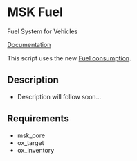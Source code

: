 # MSK Fuel
Fuel System for Vehicles

[Documentation](https://docu.msk-scripts.de/fuel)

This script uses the new [Fuel consumption](https://docs.fivem.net/docs/scripting-manual/using-new-game-features/fuel-consumption/).

## Description
* Description will follow soon...

## Requirements
* msk_core
* ox_target
* ox_inventory